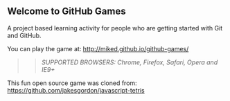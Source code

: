 ## Welcome to GitHub Games

A project based learning activity for people who are getting started with Git and GitHub.

You can play the game at: http://miked.github.io/github-games/

>> _*SUPPORTED BROWSERS*: Chrome, Firefox, Safari, Opera and IE9+_

This fun open source game was cloned from: https://github.com/jakesgordon/javascript-tetris
